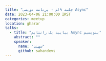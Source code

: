 ```yaml
---
title: "جلسه ۹‌ام - برنامه نویسی Async"
date: 2023-04-06 21:00:00 IRST
categories: meetup 
location: gharar
talks:
  - title: "بیایید یک رانتایم Async بنویسیم"
    abstract: ""
    speaker:
      name: "سهند"
      github: sahandevs
---
```


